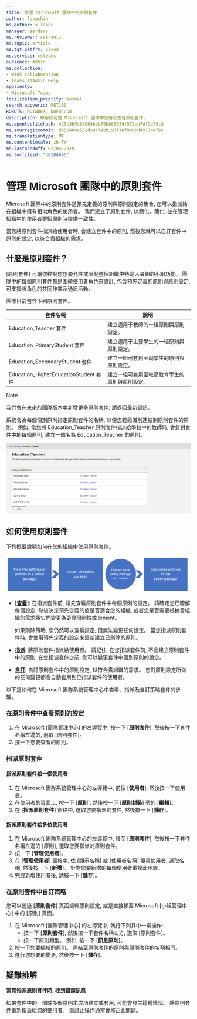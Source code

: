 ```yaml
---
title: 管理 Microsoft 團隊中的原則套件
author: lanachin
ms.author: v-lanac
manager: serdars
ms.reviewer: sekrantz
ms.topic: article
ms.tgt.pltfrm: cloud
ms.service: msteams
audience: Admin
ms.collection:
- M365-collaboration
- Teams_ITAdmin_Help
appliesto:
- Microsoft Teams
localization_priority: Normal
search.appverid: MET150
ROBOTS: NOINDEX, NOFOLLOW
description: 瞭解如何在 Microsoft 團隊中使用及管理原則套件。
ms.openlocfilehash: 428e3b9d68064beb70b80603df573aa7df9e59c3
ms.sourcegitcommit: d955406a55cdc4c7abb193f1af90ebd4913c47bc
ms.translationtype: MT
ms.contentlocale: zh-TW
ms.lasthandoff: 07/04/2019
ms.locfileid: "36184695"
---
```

# <a name="manage-policy-packages-in-microsoft-teams"></a>管理 Microsoft 團隊中的原則套件

Microsoft 團隊中的原則套件是預先定義的原則與原則設定的集合, 您可以指派給在組織中擁有相似角色的使用者。 我們建立了原則套件, 以簡化、簡化, 並在管理組織中的使用者群組原則時提供一致性。  

當您將原則套件指派給使用者時, 會建立套件中的原則, 然後您就可以自訂套件中原則的設定, 以符合貴組織的需求。

## <a name="what-is-a-policy-package"></a>什麼是原則套件？

[原則套件] 可讓您控制您想要允許或限制整個組織中特定人員組的小組功能。 團隊中的每個原則套件都是圍繞使用者角色來設計, 包含預先定義的原則與原則設定, 可支援該角色的共同作業及通訊活動。

團隊目前包含下列原則套件。

|**套件名稱**  |**說明** |
|---------|---------|
|Education_Teacher 套件     |建立適用于教師的一組原則與原則設定。      |
|Education_PrimaryStudent 套件    |建立適用于主要學生的一組原則與原則設定。|
|Education_SecondaryStudent 套件    |建立一組可套用至副學生的原則與原則設定。         |
|Education_HigherEducationStudent 套件    |建立一組可套用至較高教育學生的原則與原則設定。|

> [!NOTE]
> 我們會在未來的團隊版本中新增更多原則套件, 請返回最新資訊。  

系統會為每個個別原則指定原則套件的名稱, 以便您輕鬆識別連結到原則套件的原則。
例如, 當您將 Education_Teacher 原則套件指派給學校中的教師時, 會針對套件中的每個原則, 建立一個名為 Education_Teacher 的原則。

![Education_Teacher 原則套件的螢幕擷取畫面](media/policy-packages-education_teacher.png)

## <a name="how-to-use-policy-packages"></a>如何使用原則套件

下列概要說明如何在您的組織中使用原則套件。

![使用原則套件的概覽](media/manage-policy-packages-overview.png)

- [**[查看](#view-the-settings-of-a-policy-in-a-policy-package)**]: 在指派套件前, 請先查看原則套件中每個原則的設定。 請確定您已瞭解每個設定, 然後決定預先定義的值是否適合您的組織, 或者您是否需要根據貴組織的需求將它們變更為更具限制性或 lenient。

    如果刪除策略, 您仍然可以查看設定, 但無法變更任何設定。 當您指派原則套件時, 會使用預先定義的設定來重新建立已刪除的原則。

- **[指派](#assign-a-policy-package)**: 將原則套件指派給使用者。 請記住, 在您指派套件前, 不會建立原則套件中的原則, 在您指派套件之前, 您可以變更套件中個別原則的設定。  

- **[自訂](#customize-policies-in-a-policy-package)**: 自訂原則套件中的原則設定, 以符合貴組織的需求。 您對原則設定所做的任何變更都會自動套用到已指派套件的使用者。

以下是如何在 Microsoft 團隊系統管理中心中查看、指派及自訂策略套件的步驟。

### <a name="view-the-settings-of-a-policy-in-a-policy-package"></a>在原則套件中查看原則的設定

1. 在 Microsoft [團隊管理中心] 的左導覽中, 按一下 [**原則套件**], 然後按一下套件名稱左邊的, 選取 [原則套件]。
2. 按一下您要查看的原則。

### <a name="assign-a-policy-package"></a>指派原則套件

#### <a name="assign-a-policy-package-to-one-user"></a>指派原則套件給一個使用者

1. 在 Microsoft 團隊系統管理中心的左導覽中, 前往 [**使用者**], 然後按一下使用者。
2. 在使用者的頁面上, 按一下 [**原則**], 然後按一下 [**原則封裝**] 旁的 [**編輯**]。
3. 在 [**指派原則套件**] 窗格中, 選取您要指派的套件, 然後按一下 [**儲存**]。

#### <a name="assign-a-policy-package-to-multiple-users"></a>指派原則套件給多位使用者

1. 在 Microsoft 團隊系統管理中心的左導覽中, 移至 [**原則套件**], 然後按一下套件名稱左邊的 [原則], 選取您要指派的原則套件。
2. 按一下 [**管理使用者**]。
3. 在 [**管理使用者**] 窗格中, 依 [顯示名稱] 或 [使用者名稱] 搜尋使用者, 選取名稱, 然後按一下 [**新增**]。 針對您要新增的每個使用者重複此步驟。
4. 完成新增使用者後, 請按一下 [**儲存**]。

### <a name="customize-policies-in-a-policy-package"></a>在原則套件中自訂策略

您可以透過 [**原則套件**] 頁面編輯原則設定, 或是直接移至 Microsoft [小組管理中心] 中的 [原則] 頁面。

1. 在 Microsoft [團隊管理中心] 的左導覽中, 執行下列其中一項操作:
    - 按一下 [**原則套件**], 然後按一下套件名稱左方, 選取 [原則套件]。
    - 按一下原則類型。  例如, 按一下 [**訊息原則**]。
2. 按一下您要編輯的原則。 連結至原則套件的原則與原則套件的名稱相同。
3. 進行您想要的變更, 然後按一下 [**儲存**]。

## <a name="troubleshooting"></a>疑難排解

**當您指派原則套件時, 收到錯誤訊息**

如果套件中的一個或多個原則未成功建立或套用, 可能會發生這種情況。 將原則套件重新指派給您的使用者。 重試此操作通常會修正此問題。
